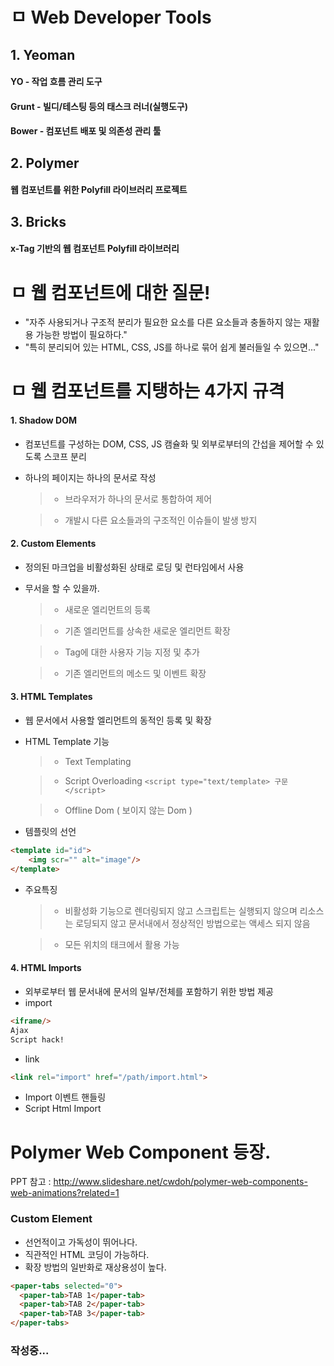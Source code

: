 # ㅁ Web Developer Tools

## 1. Yeoman 

#### YO - 작업 흐름 관리 도구

#### Grunt - 빌디/테스팅 등의 태스크 러너(실행도구)

#### Bower - 컴포넌트 배포 및 의존성 관리 툴

## 2. Polymer

#### 웹 컴포넌트를 위한 Polyfill 라이브러리 프로젝트 

## 3. Bricks

#### x-Tag 기반의 웹 컴포넌트 Polyfill 라이브러리

# ㅁ 웹 컴포넌트에 대한 질문!

* "자주 사용되거나 구조적 분리가 필요한 요소를 다른 요소들과 충돌하지 않는 재활용 가능한 방법이 필요하다."
* "특히 분리되어 있는 HTML, CSS, JS를 하나로 묶어 쉽게 불러들일 수 있으면..."

# ㅁ 웹 컴포넌트를 지탱하는 4가지 규격

#### 1. Shadow DOM
* 컴포넌트를 구성하는 DOM, CSS, JS 캠슐화 및 외부로부터의 간섭을 제어할 수 있도록 스코프 분리
* 하나의 페이지는 하나의 문서로 작성

	> * 브라우저가 하나의 문서로 통합하여 제어

	> * 개발시 다른 요소들과의 구조적인 이슈들이 발생 방지

#### 2. Custom Elements
* 정의된 마크업을 비활성화된 상태로 로딩 및 런타임에서 사용
* 무서을 할 수 있을까.

	> * 새로운 엘리먼트의 등록

	> * 기존 엘리먼트를 상속한 새로운 엘리먼트 확장

	> * Tag에 대한 사용자 기능 지정 및 추가

	> * 기존 엘리먼트의 메소드 및 이벤트 확장
	
#### 3. HTML Templates
* 웹 문서에서 사용할 엘리먼트의 동적인 등록 및 확장
* HTML Template 기능

	> * Text Templating

	> * Script Overloading `<script type="text/template> 구문 </script>`

	> * Offline Dom ( 보이지 않는 Dom )

* 템플릿의 선언
```html
<template id="id">
	<img scr="" alt="image"/>
</template>
```

* 주요특징
	> * 비활성화 기능으로 렌더링되지 않고 스크립트는 실행되지 않으며 리소스는 로딩되지 않고 문서내에서 정상적인 방법으로는 액세스 되지 않음 

	> 

	> * 모든 위치의 태크에서 활용 가능

#### 4. HTML Imports
* 외부로부터 웹 문서내에 문서의 일부/전체를 포함하기 위한 방법 제공
* import
```html
<iframe/>
Ajax
Script hack!
```
* link 
```html
<link rel="import" href="/path/import.html">
```
* Import 이벤트 핸들링
* Script Html Import


# Polymer Web Component 등장.

PPT 참고 : http://www.slideshare.net/cwdoh/polymer-web-components-web-animations?related=1


### Custom Element 
* 선언적이고 가독성이 뛰어나다.
* 직관적인 HTML 코딩이 가능하다.
* 확장 방법의 일반화로 재상용성이 높다.

```html
<paper-tabs selected="0">
  <paper-tab>TAB 1</paper-tab>
  <paper-tab>TAB 2</paper-tab>
  <paper-tab>TAB 3</paper-tab>
</paper-tabs>
```

### 작성중...




